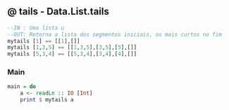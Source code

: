 ## @ tails - Data.List.tails
[](solver.hs)
```hs
--IN : Uma lista u
--OUT: Retorna a lista dos segmentos iniciais, os mais curtos no fim
mytails [1] == [[1],[]]
mytails [1,3,5] == [[1,3,5],[3,5],[5],[]] 
mytails [5,3,4] == [[5,3,4],[3,4],[4],[]]
```


<!--MAIN_BEGIN-->
### Main
```hs
main = do
    a <- readLn :: IO [Int]
    print $ mytails a

```
<!--MAIN_END-->
